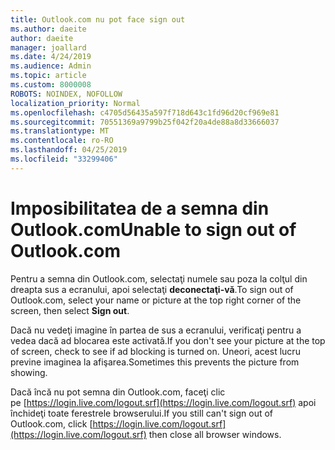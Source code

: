 ```yaml
---
title: Outlook.com nu pot face sign out
ms.author: daeite
author: daeite
manager: joallard
ms.date: 4/24/2019
ms.audience: Admin
ms.topic: article
ms.custom: 8000008
ROBOTS: NOINDEX, NOFOLLOW
localization_priority: Normal
ms.openlocfilehash: c4705d56435a597f718d643c1fd96d20cf969e81
ms.sourcegitcommit: 70551369a9799b25f042f20a4de88a8d33666037
ms.translationtype: MT
ms.contentlocale: ro-RO
ms.lasthandoff: 04/25/2019
ms.locfileid: "33299406"
---
```

# <a name="unable-to-sign-out-of-outlookcom"></a><span data-ttu-id="7d3a8-102">Imposibilitatea de a semna din Outlook.com</span><span class="sxs-lookup"><span data-stu-id="7d3a8-102">Unable to sign out of Outlook.com</span></span>

<span data-ttu-id="7d3a8-103">Pentru a semna din Outlook.com, selectaţi numele sau poza la colţul din dreapta sus a ecranului, apoi selectaţi **deconectaţi-vă**.</span><span class="sxs-lookup"><span data-stu-id="7d3a8-103">To sign out of Outlook.com, select your name or picture at the top right corner of the screen, then select **Sign out**.</span></span>

<span data-ttu-id="7d3a8-104">Dacă nu vedeţi imagine în partea de sus a ecranului, verificaţi pentru a vedea dacă ad blocarea este activată.</span><span class="sxs-lookup"><span data-stu-id="7d3a8-104">If you don't see your picture at the top of screen, check to see if ad blocking is turned on.</span></span> <span data-ttu-id="7d3a8-105">Uneori, acest lucru previne imaginea la afişarea.</span><span class="sxs-lookup"><span data-stu-id="7d3a8-105">Sometimes this prevents the picture from showing.</span></span>

<span data-ttu-id="7d3a8-106">Dacă încă nu pot semna din Outlook.com, faceţi clic pe [https://login.live.com/logout.srf](https://login.live.com/logout.srf) apoi închideţi toate ferestrele browserului.</span><span class="sxs-lookup"><span data-stu-id="7d3a8-106">If you still can't sign out of Outlook.com, click [https://login.live.com/logout.srf](https://login.live.com/logout.srf) then close all browser windows.</span></span>